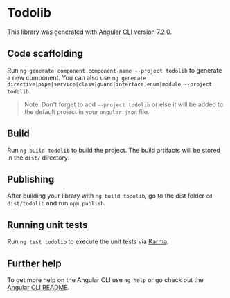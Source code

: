 # Todolib

This library was generated with [Angular CLI](https://github.com/angular/angular-cli) version 7.2.0.

## Code scaffolding

Run `ng generate component component-name --project todolib` to generate a new component. You can also use `ng generate directive|pipe|service|class|guard|interface|enum|module --project todolib`.

> Note: Don't forget to add `--project todolib` or else it will be added to the default project in your `angular.json` file.

## Build

Run `ng build todolib` to build the project. The build artifacts will be stored in the `dist/` directory.

## Publishing

After building your library with `ng build todolib`, go to the dist folder `cd dist/todolib` and run `npm publish`.

## Running unit tests

Run `ng test todolib` to execute the unit tests via [Karma](https://karma-runner.github.io).

## Further help

To get more help on the Angular CLI use `ng help` or go check out the [Angular CLI README](https://github.com/angular/angular-cli/blob/master/README.md).
